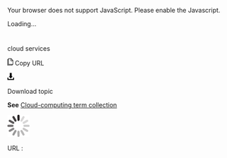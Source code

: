 Your browser does not support JavaScript. Please enable the Javascript.

Loading...

# 

cloud services

![Copy URL](media/cloud-services/Copy.png)
Copy URL

![Download](media/cloud-services/Download.png)

Download topic

**See** [Cloud-computing term collection](https://worldready.cloudapp.net/Styleguide/Read?id=2700&topicid=28841)

![In progress](media/cloud-services/activity-large.gif)

URL :

